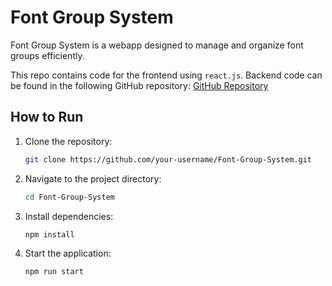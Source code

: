 # Font Group System

Font Group System is a webapp designed to manage and organize font groups efficiently.

This repo contains code for the frontend using ```react.js```. Backend code can be found in the following GitHub repository: [GitHub Repository](https://github.com/RJRuhan/Font-Group-System-Backend)
## How to Run

1. Clone the repository:
    ```bash
    git clone https://github.com/your-username/Font-Group-System.git
    ```
2. Navigate to the project directory:
    ```bash
    cd Font-Group-System
    ```
3. Install dependencies:
    ```bash
    npm install
    ```
4. Start the application:
    ```bash
    npm run start
    ```
